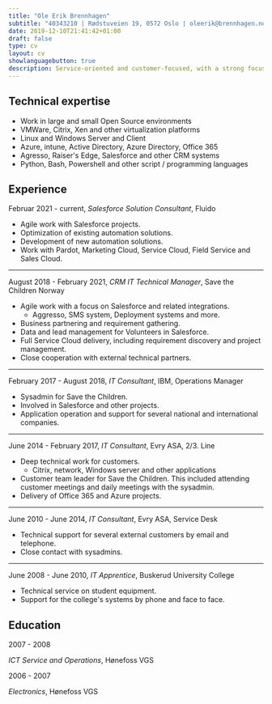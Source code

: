 ```yaml
---
title: "Ole Erik Brennhagen"
subtitle: "40343210 | Rødstuveien 19, 0572 Oslo | oleerik@brennhagen.no"
date: 2019-12-10T21:41:42+01:00
draft: false
type: cv
layout: cv
showlanguagebutton: true
description: Service-oriented and customer-focused, with a strong focus on customer satisfaction. He has extensive experience with systems such as Citrix, Windows Server, Xenserver, general network systems, development, Salesforce and other systems / applications. He is a good colleague with focus on good environment in the workplace, always pleasant and helpful.
---
```

Technical expertise
------------------
- Work in large and small Open Source environments
- VMWare, Citrix, Xen and other virtualization platforms
- Linux and Windows Server and Client
- Azure, intune, Active Directory, Azure Directory, Office 365
- Agresso, Raiser's Edge, Salesforce and other CRM systems
- Python, Bash, Powershell and other script / programming languages

Experience
------------------
Februar 2021 - current, *Salesforce Solution Consultant*, Fluido
- Agile work with Salesforce projects.
- Optimization of existing automation solutions.
- Development of new automation solutions.
- Work with Pardot, Marketing Cloud, Service Cloud, Field Service and Sales Cloud.
________________
August 2018 - February 2021, *CRM IT Technical Manager*, Save the Children Norway
- Agile work with a focus on Salesforce and related integrations.
    - Aggresso, SMS system, Deployment systems and more.
- Business partnering and requirement gathering.
- Data and lead management for Volunteers in Salesforce.
- Full Service Cloud delivery, including requirement discovery and project management.
- Close cooperation with external technical partners.
________________

February 2017 - August 2018, *IT Consultant*, IBM, Operations Manager
- Sysadmin for Save the Children.
- Involved in Salesforce and other projects.
- Application operation and support for several national and international companies.
________________

June 2014 - February 2017, *IT Consultant*, Evry ASA, 2/3. Line
- Deep technical work for customers.
    - Citrix, network, Windows server and other applications
- Customer team leader for Save the Children. This included attending customer meetings and daily meetings with the sysadmin.
- Delivery of Office 365 and Azure projects.
________________

June 2010 - June 2014, *IT Consultant*, Evry ASA, Service Desk
- Technical support for several external customers by email and telephone.
- Close contact with sysadmins.
________________
June 2008 - June 2010, *IT Apprentice*, Buskerud University College
- Technical service on student equipment.
- Support for the college's systems by phone and face to face.


Education
------------------
2007 - 2008

*ICT Service and Operations*, Hønefoss VGS

2006 - 2007

*Electronics*, Hønefoss VGS
